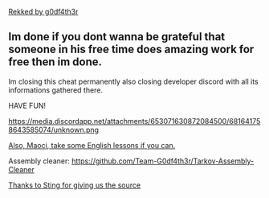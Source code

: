 [Rekked by g0df4th3r](http://g0df4th3r.com/)



## Im done if you dont wanna be grateful that someone in his free time does amazing work for free then im done.

Im closing this cheat permanently also closing developer discord with all its informations gathered there.

HAVE FUN!

https://media.discordapp.net/attachments/653071630872084500/681641758643585074/unknown.png

[Also, Maoci, take some English lessons if you can.](https://cdn.discordapp.com/attachments/498085432618254337/687065426747719728/doyouevenenglishbro.PNG)

Assembly cleaner: https://github.com/Team-G0df4th3r/Tarkov-Assembly-Cleaner

[Thanks to Sting for giving us the source](http://oyvey.de/)
